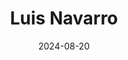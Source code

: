 ---
# Leave the homepage title empty to use the site title
title: "Luis Navarro"
date: 2024-08-20
type: landing

design:
  # Default section spacing
  spacing: "6rem"

sections:
  - block: resume-biography-3
    content:
      # Choose a user profile to display (a folder name within `content/authors/`)
      username: admin
      text: ""
      # Show a call-to-action button under your biography? (optional)
      button:
        text: Download CV
        url: uploads/cv_len.pdf
    design:
      css_class: dark
      background:
        color: black
        image:
          # Add your image background to `assets/media/`.
          filename: background2.jpg
          filters:
            brightness: 1.0
          size: cover
          position: center
          parallax: false
      avatar_class: avatar  # Add this line to link the CSS class

  - block: markdown
    content:
      title: '📚 My Research'
      subtitle: ''
      text: |-
        I am public finance/budgeting scholar with research interests that lie within the intersections of fiscal federalism, local tax policy, financial management and municipal debt. I am particularly interested in how the interactions between governments from different levels shape state and local policies, economic outcomes, as well as their impact on debt markets. Also, I do research to understand how tax policy influences the development of new markets.
        A stream of my research analyzes the role of federal aid on state and local debt markets. In my solo-authored paper "Federal Assistance and Municipal Borrowing: Unpacking the Effects of the CARES Act on Government Liquidity Management" (Michael Curro Award Best Graduate Student Paper 2024), and my joint work with Felipe Lozano Rojas "  Liquidity and Volatility in the Municipal Bond Market: Evidence from the Municipal Liquidity Facility and other early interventions" (Under review Journal of Financial Intermediation) I explore the mechanisms through which federal interventions improve access to debt financing and restore investor confidence during periods of turmoil.
        In a similar line, in my dissertation research "Cash Reserves and Short-Term Debt Under Liquidity Constraints" I develop and test a theory that shows how capitalization levels influence the decision to manage cash-flows via cash reserves and short-term borrowing.
        My teaching experience includes several sections of SPEA V202: Contemporary Economics Issues for Public Affairs (undergraduate microeconomics for public policy analysis) as well as a Lab Instructor role for SPEA V506: Statistical Analysis for Effective Decision Making (graduate statistics) in which I teach R programming for statistical analysis.

        **I am currently in the job market (Fall 2024-Spring 2025)**
    design:
      columns: '1'

  - block: collection
    content:
      title: Replication Packages
      text: ""
      filters:
        folders:
          - publication
        exclude_featured: false
      pagination: 10  # Add this line to display 10 entries
    design:
      view: citation

  - block: collection
    id: papers
    content:
      title: Relevant Projects
      filters:
        folders:
          - publication
        featured_only: true
      pagination: 10  # Add this line to display 10 entries
    design:
      view: article-grid
      columns: 2

  - block: collection
    id: teaching
    content:
      title: Teaching
      filters:
        folders:
          - teaching
        featured_only: false
    design:
      view: article-grid
      columns: 2

  - block: collection
    id: talks
    content:
      title: Recent Talks
      filters:
        folders:
          - event
    design:
      view: article-grid
      columns: 2

  - block: collection
    id: media
    content:
      title: On the News
      filters:
        folders:
          - news
    design:
      view: article-grid
      columns: 2

  - block: cta-card
    demo: true # Only display this section in the Hugo Blox Builder demo site
    content:
      title: 👉 Build your own academic website like this
      text: |-
        This site is generated by Hugo Blox Builder - the FREE, Hugo-based open source website builder trusted by 250,000+ academics like you.

        <a class="github-button" href="https://github.com/HugoBlox/hugo-blox-builder" data-color-scheme="no-preference: light; light: light; dark: dark;" data-icon="octicon-star" data-size="large" data-show-count="true" aria-label="Star HugoBlox/hugo-blox-builder on GitHub">Star</a>

        Easily build anything with blocks - no-code required!
        
        From landing pages, second brains, and courses to academic resumés, conferences, and tech blogs.
      button:
        text: Get Started
        url: https://hugoblox.com/templates/
    design:
      card:
        # Card background color (CSS class)
        css_class: "bg-primary-700"
        css_style: ""
---